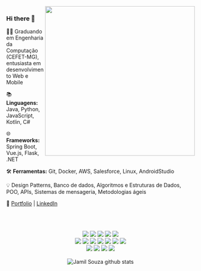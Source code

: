 <img src="https://raw.githubusercontent.com/MicaelliMedeiros/micaellimedeiros/master/image/computer-illustration.png" min-width="400px" max-width="400px" width="400px" align="right">


### Hi there 👋

<!--
**jamilzin1/jamilzin1** is a ✨ _special_ ✨ repository because its `README.md` (this file) appears on your GitHub profile.



Here are some ideas to get you started:

- 🔭 I’m currently working on ...
- 🌱 I’m currently learning ...
- 👯 I’m looking to collaborate on ...
- 🤔 I’m looking for help with ...
- 💬 Ask me about ...
- 📫 How to reach me: ...
- 😄 Pronouns: ...
- ⚡ Fun fact: ...
-->





👨‍💻 Graduando em Engenharia da Computação (CEFET-MG), entusiasta em desenvolvimento Web e Mobile


📚 **Linguagens:** Java, Python, JavaScript, Kotlin, C#

🌐 **Frameworks:**  Spring Boot, Vue.js, Flask, .NET

:hammer_and_wrench: **Ferramentas:**	Git, Docker, AWS, Salesforce, Linux, AndroidStudio

💡 Design Patterns, Banco de dados,  Algoritmos e Estruturas de Dados, POO, APIs, Sistemas de mensageria, Metodologias ágeis

:link:  [Portfolio](https://apicela.github.io) |  [LinkedIn](https://www.linkedin.com/in/apicela/)
<br><br><br>


 
<br>
<div align= "center">
<img  src="https://img.shields.io/badge/Java-3776AB?style=for-the-badge&logo=java&logoColor=black">
 <img src="https://img.shields.io/badge/Python-3776AB?style=for-the-badge&logo=python&logoColor=white">
 <img src="https://img.shields.io/badge/JavaScript-3776AB?style=for-the-badge&logo=javascript&logoColor=white">
 <img src="https://img.shields.io/badge/C%23-3776AB?style=for-the-badge&logo=csharp&logoColor=white">
   <img src="https://img.shields.io/badge/Kotlin-3776AB?&style=for-the-badge&logo=kotlin&logoColor=white"/>

 <br>
 <img src="https://img.shields.io/badge/Spring-4f4c52?style=for-the-badge&logo=spring&logoColor=00ff44">
  <img src="https://img.shields.io/badge/Flask-4f4c52?style=for-the-badge&logo=flask&logoColor=white"/>
  <img src="https://img.shields.io/badge/.NET-4f4c52?style=for-the-badge&logo=dotnet&logoColor=white">
 <img src="https://img.shields.io/badge/Vue%20js-4f4c52?style=for-the-badge&logo=vuedotjs&logoColor=4FC08D">

<img src="https://img.shields.io/badge/HTML-4f4c52?style=for-the-badge&logo=html5&logoColor=orange">
<img src="https://img.shields.io/badge/CSS-4f4c52?&style=for-the-badge&logo=css3&logoColor=blue">
  <img src="https://img.shields.io/badge/Salesforce-4f4c52?style=for-the-badge&logo=Salesforce&logoColor=white">
  <br>
<img src="https://img.shields.io/badge/PostgreSQL-d9d9d9?style=for-the-badge&logo=postgresql&logoColor=">
    <img src="https://img.shields.io/badge/Docker-d9d9d9?style=for-the-badge&logo=docker&logoColor=blue"/>
  <img src="https://img.shields.io/badge/Android_Studio-d9d9d9?style=for-the-badge&logo=android-studio&logoColor=blue">
<img src="https://img.shields.io/badge/Linux-d9d9d9?style=for-the-badge&logo=linux&logoColor=black">
<br>
<br>
 <img  align="center" src = "https://github-readme-stats.vercel.app/api/top-langs/?username=apicela&layout=compact&theme=dracula" alt="Jamil Souza github stats" />
  </div>
